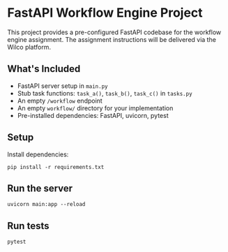 # FastAPI Workflow Engine Project

This project provides a pre-configured FastAPI codebase for the workflow engine assignment. The assignment instructions will be delivered via the Wilco platform.

## What's Included

- FastAPI server setup in `main.py`
- Stub task functions: `task_a()`, `task_b()`, `task_c()` in `tasks.py`
- An empty `/workflow` endpoint
- An empty `workflow/` directory for your implementation
- Pre-installed dependencies: FastAPI, uvicorn, pytest

## Setup

Install dependencies:

```
pip install -r requirements.txt
```

## Run the server

```
uvicorn main:app --reload
```

## Run tests

```
pytest
```

